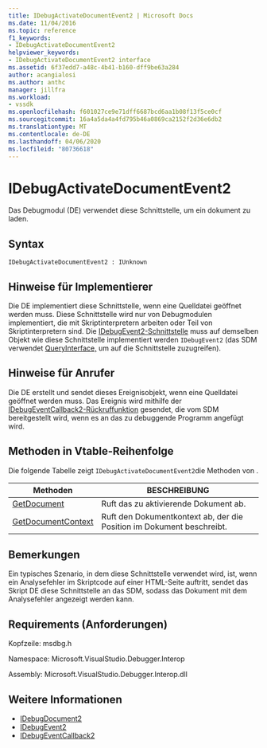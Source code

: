 ```yaml
---
title: IDebugActivateDocumentEvent2 | Microsoft Docs
ms.date: 11/04/2016
ms.topic: reference
f1_keywords:
- IDebugActivateDocumentEvent2
helpviewer_keywords:
- IDebugActivateDocumentEvent2 interface
ms.assetid: 6f37edd7-a48c-4b41-b160-dff9be63a284
author: acangialosi
ms.author: anthc
manager: jillfra
ms.workload:
- vssdk
ms.openlocfilehash: f601027ce9e71dff6687bcd6aa1b08f13f5ce0cf
ms.sourcegitcommit: 16a4a5da4a4fd795b46a0869ca2152f2d36e6db2
ms.translationtype: MT
ms.contentlocale: de-DE
ms.lasthandoff: 04/06/2020
ms.locfileid: "80736618"
---
```

# <a name="idebugactivatedocumentevent2"></a>IDebugActivateDocumentEvent2
Das Debugmodul (DE) verwendet diese Schnittstelle, um ein dokument zu laden.

## <a name="syntax"></a>Syntax

```
IDebugActivateDocumentEvent2 : IUnknown
```

## <a name="notes-for-implementers"></a>Hinweise für Implementierer
 Die DE implementiert diese Schnittstelle, wenn eine Quelldatei geöffnet werden muss. Diese Schnittstelle wird nur von Debugmodulen implementiert, die mit Skriptinterpretern arbeiten oder Teil von Skriptinterpretern sind. Die [IDebugEvent2-Schnittstelle](../../../extensibility/debugger/reference/idebugevent2.md) muss auf demselben Objekt wie diese Schnittstelle implementiert werden `IDebugEvent2` (das SDM verwendet [QueryInterface,](/cpp/atl/queryinterface) um auf die Schnittstelle zuzugreifen).

## <a name="notes-for-callers"></a>Hinweise für Anrufer
 Die DE erstellt und sendet dieses Ereignisobjekt, wenn eine Quelldatei geöffnet werden muss. Das Ereignis wird mithilfe der [IDebugEventCallback2-Rückruffunktion](../../../extensibility/debugger/reference/idebugeventcallback2.md) gesendet, die vom SDM bereitgestellt wird, wenn es an das zu debuggende Programm angefügt wird.

## <a name="methods-in-vtable-order"></a>Methoden in Vtable-Reihenfolge
 Die folgende Tabelle zeigt `IDebugActivateDocumentEvent2`die Methoden von .

|Methoden|BESCHREIBUNG|
|-------------|-----------------|
|[GetDocument](../../../extensibility/debugger/reference/idebugactivatedocumentevent2-getdocument.md)|Ruft das zu aktivierende Dokument ab.|
|[GetDocumentContext](../../../extensibility/debugger/reference/idebugactivatedocumentevent2-getdocumentcontext.md)|Ruft den Dokumentkontext ab, der die Position im Dokument beschreibt.|

## <a name="remarks"></a>Bemerkungen
 Ein typisches Szenario, in dem diese Schnittstelle verwendet wird, ist, wenn ein Analysefehler im Skriptcode auf einer HTML-Seite auftritt, sendet das Skript DE diese Schnittstelle an das SDM, sodass das Dokument mit dem Analysefehler angezeigt werden kann.

## <a name="requirements"></a>Requirements (Anforderungen)
 Kopfzeile: msdbg.h

 Namespace: Microsoft.VisualStudio.Debugger.Interop

 Assembly: Microsoft.VisualStudio.Debugger.Interop.dll

## <a name="see-also"></a>Weitere Informationen
- [IDebugDocument2](../../../extensibility/debugger/reference/idebugdocument2.md)
- [IDebugEvent2](../../../extensibility/debugger/reference/idebugevent2.md)
- [IDebugEventCallback2](../../../extensibility/debugger/reference/idebugeventcallback2.md)
